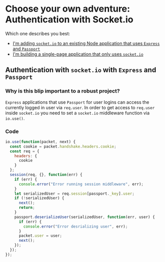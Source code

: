 # Choose your own adventure: Authentication with Socket.io

Which one describes you best:

- [I'm adding `socket.io` to an existing Node application that uses `Express` and `Passport`](#)
- [I'm building a single-page application that only uses `socket.io`](#)

## Authentication with `socket.io` with `Express` and `Passport`

### Why is this blip important to a robust project?

`Express` applications that use `Passport` for user logins can access the currently
logged in user via `req.user`. In order to get access to `req.user` inside `socket.io`
you need to set a `socket.io` middleware function via `io.use()`.

### Code

```javascript
io.use(function(packet, next) {
  const cookie = packet.handshake.headers.cookie;
  const req = {
    headers: {
      cookie
    }
  };
  session(req, {}, function(err) {
    if (err) {
      console.error("Error running session middleware", err);
    }
    let serializedUser = req.session[passport._key].user;
    if (!serializedUser) {
      next();
      return;
    }
    passport.deserializeUser(serializedUser, function(err, user) {
      if (err) {
        console.error("Error desrializing user", err);
      }
      packet.user = user;
      next();
    });
  });
});
```

